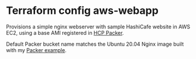 # Terraform config aws-webapp

Provisions a simple nginx webserver with sample HashiCafe website in AWS EC2, using a base AMI registered in [HCP Packer](https://cloud.hashicorp.com/products/packer).

Default Packer bucket name matches the Ubuntu 20.04 Nginx image built with my [Packer example](https://github.com/danbarr/hcp-packer-ubuntu20).
